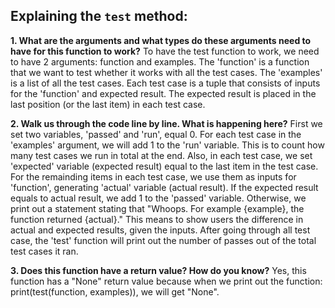 ## Explaining the `test` method:

**1. What are the arguments and what types do these arguments need to have for this function to work?**
    To have the test function to work, we need to have 2 arguments: function and examples. 
    The 'function' is a function that we want to test whether it works with all the test cases. 
    The 'examples' is a list of all the test cases. Each test case is a tuple that consists of inputs for the 'function' and expected result. The expected result is placed in the last position (or the last item) in each test case. 
  
**2. Walk us through the code line by line. What is happening here?**
    First we set two variables, 'passed' and 'run', equal 0.
    For each test case in the 'examples' argument, we will add 1 to the 'run' variable. This is to count how many test cases we run in total at the end. 
    Also, in each test case, we set 'expected' variable (expected result) equal to the last item in the test case. For the remainding items in each test case, we use them as inputs for 'function', generating 'actual' variable (actual result).
    If the expected result equals to actual result, we add 1 to the 'passed' variable. Otherwise, we print out a statement stating that "Whoops. For example {example}, the function returned {actual}." This means to show users the difference in actual and expected results, given the inputs. 
    After going through all test case, the 'test' function will print out the number of passes out of the total test cases it ran.
  
**3. Does this function have a return value? How do you know?**
    Yes, this function has a "None" return value because when we print out the function: print(test(function, examples)), we will get "None". 
